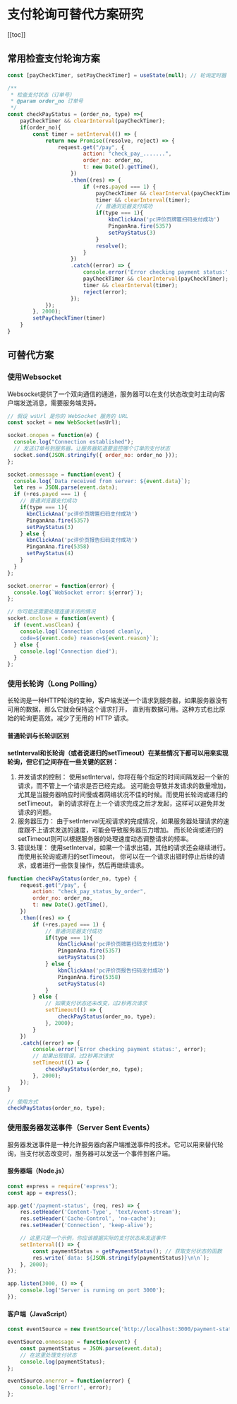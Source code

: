

# 支付轮询可替代方案研究
[[toc]]


## 常用检查支付轮询方案
```js
const [payCheckTimer, setPayCheckTimer] = useState(null); // 轮询定时器

/**
 * 检查支付状态（订单号）
 * @param order_no 订单号
 */
const checkPayStatus = (order_no, type) =>{
    payCheckTimer && clearInterval(payCheckTimer);
    if(order_no){
        const timer = setInterval(() => {
            return new Promise((resolve, reject) => {
                request.get("/pay", {
                        action: "check_pay_.......",
                        order_no: order_no,
                        t: new Date().getTime(),
                    })
                    .then((res) => {
                        if (+res.payed === 1) {
                            payCheckTimer && clearInterval(payCheckTimer);
                            timer && clearInterval(timer);
                            // 普通浏览器支付成功
                            if(type === 1){
                                kbnClickAna('pc评价页牌匾扫码支付成功')
                                PinganAna.fire(5357)
                                setPayStatus(3)
                            }
                            resolve();
                        }
                    })
                    .catch((error) => {
                        console.error('Error checking payment status:', error);
                        payCheckTimer && clearInterval(payCheckTimer);
                        timer && clearInterval(timer);
                        reject(error);
                    });
            });
        }, 2000);
        setPayCheckTimer(timer)
    }
}
```

## 可替代方案
### 使用Websocket
Websocket提供了一个双向通信的通道，服务器可以在支付状态改变时主动向客户端发送消息，需要服务端支持。
```js
// 假设 wsUrl 是你的 WebSocket 服务的 URL
const socket = new WebSocket(wsUrl);

socket.onopen = function(e) {
  console.log("Connection established");
  // 发送订单号到服务器，让服务器知道要监控哪个订单的支付状态
  socket.send(JSON.stringify({ order_no: order_no }));
};

socket.onmessage = function(event) {
  console.log(`Data received from server: ${event.data}`);
  let res = JSON.parse(event.data);
  if (+res.payed === 1) {
    // 普通浏览器支付成功
    if(type === 1){
      kbnClickAna('pc评价页牌匾扫码支付成功')
      PinganAna.fire(5357)
      setPayStatus(3)
    } else {
      kbnClickAna('pc评价页报告扫码支付成功')
      PinganAna.fire(5358)
      setPayStatus(4)
    }
  }
};

socket.onerror = function(error) {
  console.log(`WebSocket error: ${error}`);
};

// 你可能还需要处理连接关闭的情况
socket.onclose = function(event) {
  if (event.wasClean) {
    console.log(`Connection closed cleanly, 
    code=${event.code} reason=${event.reason}`);
  } else {
    console.log('Connection died');
  }
};
```

### 使用长轮询（Long Polling）
长轮询是一种HTTP轮询的变种，客户端发送一个请求到服务器，如果服务器没有可用的数据，那么它就会保持这个请求打开，
直到有数据可用。这种方式也比原始的轮询更高效。减少了无用的 HTTP 请求。
#### 普通轮训与长轮训区别
**setInterval和长轮询（或者说递归的setTimeout）在某些情况下都可以用来实现轮询，但它们之间存在一些关键的区别：**

1. 并发请求的控制： 使用setInterval，你将在每个指定的时间间隔发起一个新的请求，而不管上一个请求是否已经完成。
这可能会导致并发请求的数量增加，尤其是当服务器响应时间慢或者网络状况不佳的时候。而使用长轮询或递归的setTimeout，
新的请求将在上一个请求完成之后才发起，这样可以避免并发请求的问题。
2. 服务器压力： 由于setInterval无视请求的完成情况，如果服务器处理请求的速度跟不上请求发送的速度，可能会导致服务器压力增加。
而长轮询或递归的setTimeout则可以根据服务器的处理速度动态调整请求的频率。
3. 错误处理： 使用setInterval，如果一个请求出错，其他的请求还会继续进行。而使用长轮询或递归的setTimeout， 
你可以在一个请求出错时停止后续的请求，或者进行一些恢复操作，然后再继续请求。

```js
function checkPayStatus(order_no, type) {
    request.get("/pay", {
        action: "check_pay_status_by_order",
        order_no: order_no,
        t: new Date().getTime(),
    })
    .then((res) => {
        if (+res.payed === 1) {
            // 普通浏览器支付成功
            if(type === 1){
                kbnClickAna('pc评价页牌匾扫码支付成功')
                PinganAna.fire(5357)
                setPayStatus(3)
            } else {
                kbnClickAna('pc评价页报告扫码支付成功')
                PinganAna.fire(5358)
                setPayStatus(4)
            }
        } else {
            // 如果支付状态还未改变，过2秒再次请求
            setTimeout(() => {
                checkPayStatus(order_no, type);
            }, 2000);
        }
    })
    .catch((error) => {
        console.error('Error checking payment status:', error);
        // 如果出现错误，过2秒再次请求
        setTimeout(() => {
            checkPayStatus(order_no, type);
        }, 2000);
    });
}

// 使用方式
checkPayStatus(order_no, type);
```

### 使用服务器发送事件（Server Sent Events）
服务器发送事件是一种允许服务器向客户端推送事件的技术。它可以用来替代轮询，当支付状态改变时，服务器可以发送一个事件到客户端。
#### 服务器端（Node.js）
```js
const express = require('express');
const app = express();

app.get('/payment-status', (req, res) => {
    res.setHeader('Content-Type', 'text/event-stream');
    res.setHeader('Cache-Control', 'no-cache');
    res.setHeader('Connection', 'keep-alive');

    // 这里只是一个示例，你应该根据实际的支付状态来发送事件
    setInterval(() => {
        const paymentStatus = getPaymentStatus(); // 获取支付状态的函数
        res.write(`data: ${JSON.stringify(paymentStatus)}\n\n`);
    }, 2000);
});

app.listen(3000, () => {
    console.log('Server is running on port 3000');
});
```

#### 客户端（JavaScript）
```js
const eventSource = new EventSource('http://localhost:3000/payment-status');

eventSource.onmessage = function(event) {
    const paymentStatus = JSON.parse(event.data);
    // 在这里处理支付状态
    console.log(paymentStatus);
};

eventSource.onerror = function(error) {
    console.log('Error!', error);
};


```